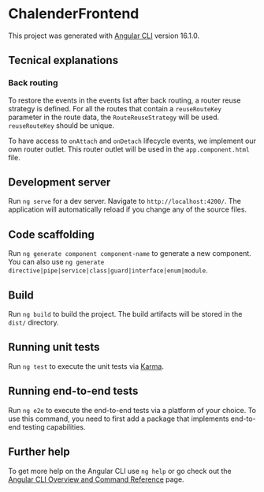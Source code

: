 # ChalenderFrontend

This project was generated with [Angular CLI](https://github.com/angular/angular-cli) version 16.1.0.

## Tecnical explanations

### Back routing

To restore the events in the events list after back routing, a router reuse strategy is defined.
For all the routes that contain a `reuseRouteKey` parameter in the route data, the `RouteReuseStrategy` will be used. `reuseRouteKey` should be unique.

To have access to `onAttach` and `onDetach` lifecycle events, we implement our own router outlet. This router outlet will be used in the `app.component.html` file.

## Development server

Run `ng serve` for a dev server. Navigate to `http://localhost:4200/`. The application will automatically reload if you change any of the source files.

## Code scaffolding

Run `ng generate component component-name` to generate a new component. You can also use `ng generate directive|pipe|service|class|guard|interface|enum|module`.

## Build

Run `ng build` to build the project. The build artifacts will be stored in the `dist/` directory.

## Running unit tests

Run `ng test` to execute the unit tests via [Karma](https://karma-runner.github.io).

## Running end-to-end tests

Run `ng e2e` to execute the end-to-end tests via a platform of your choice. To use this command, you need to first add a package that implements end-to-end testing capabilities.

## Further help

To get more help on the Angular CLI use `ng help` or go check out the [Angular CLI Overview and Command Reference](https://angular.io/cli) page.
